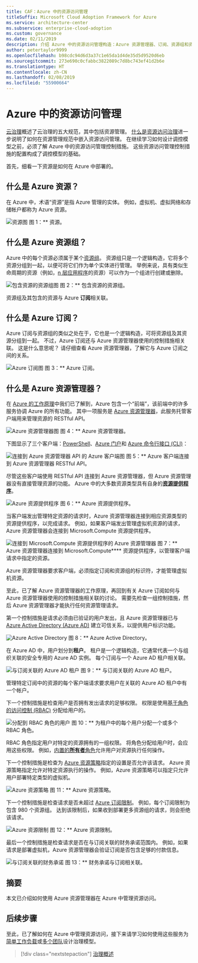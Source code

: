 ```yaml
---
title: CAF：Azure 中的资源访问管理
titleSuffix: Microsoft Cloud Adoption Framework for Azure
ms.service: architecture-center
ms.subservice: enterprise-cloud-adoption
ms.custom: governance
ms.date: 02/11/2019
description: 介绍 Azure 中的资源访问管理构造：Azure 资源管理器、订阅、资源组和资源
author: petertaylor9999
ms.openlocfilehash: b98cdc94d6d3a37c1e65da1d4de35d5d9520d6eb
ms.sourcegitcommit: 273e690c0cfabbc3822089c7d8bc743ef41d2b6e
ms.translationtype: HT
ms.contentlocale: zh-CN
ms.lasthandoff: 02/08/2019
ms.locfileid: "55900664"
---
```

# <a name="resource-access-management-in-azure"></a>Azure 中的资源访问管理

[云治理](../overview.md)概述了云治理的五大规范，其中包括资源管理。  [什么是资源访问治理](overview.md)进一步说明了如何在资源管理规范中嵌入资源访问管理。 在继续学习如何设计调控模型之前，必须了解 Azure 中的资源访问管理控制措施。 这些资源访问管理控制措施的配置构成了调控模型的基础。

首先，细看一下资源是如何在 Azure 中部署的。

<!-- markdownlint-disable MD026 -->

## <a name="what-is-an-azure-resource"></a>什么是 Azure 资源？

在 Azure 中，术语“资源”是指 Azure 管理的实体。 例如，虚拟机、虚拟网络和存储帐户都称为 Azure 资源。

![资源图](../../_images/governance-1-9.png)
图 1：** 资源。

## <a name="what-is-an-azure-resource-group"></a>什么是 Azure 资源组？

Azure 中的每个资源必须属于某个[资源组](/azure/azure-resource-manager/resource-group-overview#resource-groups)。 资源组只是一个逻辑构造，它将多个资源分组到一起，以便可将它们作为单个实体进行管理。 举例来说，具有类似生命周期的资源（例如，[n 层应用程序](/azure/architecture/guide/architecture-styles/n-tier)的资源）可以作为一个组进行创建或删除。

![包含资源的资源组图](../../_images/governance-1-10.png)
图 2：** 包含资源的资源组。

资源组及其包含的资源与 Azure **订阅**相关联。

## <a name="what-is-an-azure-subscription"></a>什么是 Azure 订阅？

Azure 订阅与资源组的类似之处在于，它也是一个逻辑构造，可将资源组及其资源分组到一起。 不过，Azure 订阅还与 Azure 资源管理器使用的控制措施相关联。 这是什么意思呢？ 请仔细查看 Azure 资源管理器，了解它与 Azure 订阅之间的关系。

![Azure 订阅图](../../_images/governance-1-11.png)
图 3：** Azure 订阅。

## <a name="what-is-azure-resource-manager"></a>什么是 Azure 资源管理器？

在 [Azure 的工作原理](../../getting-started/what-is-azure.md)中我们已了解到，Azure 包含一个“前端”，该前端中的许多服务协调 Azure 的所有功能。 其中一项服务是 [Azure 资源管理器](/azure/azure-resource-manager/)，此服务托管客户端用来管理资源的 RESTful API。

![Azure 资源管理器图](../../_images/governance-1-12.png)
图 4：** Azure 资源管理器。

下图显示了三个客户端：[PowerShell](/powershell/azure/overview)、[Azure 门户](https://portal.azure.com)和 [Azure 命令行接口 (CLI)](/cli/azure)：

![连接到 Azure 资源管理器 API 的 Azure 客户端图](../../_images/governance-1-13.png)
图 5：** Azure 客户端连接到 Azure 资源管理器 RESTful API。

尽管这些客户端使用 RESTful API 连接到 Azure 资源管理器，但 Azure 资源管理器没有直接管理资源的功能。 Azure 中的大多数资源类型具有自身的[**资源提供程序**](/azure/azure-resource-manager/resource-group-overview#terminology)。

![Azure 资源提供程序](../../_images/governance-1-14.png)
图 6：** Azure 资源提供程序。

当客户端发出管理特定资源的请求时，Azure 资源管理器连接到相应资源类型的资源提供程序，以完成请求。 例如，如果客户端发出管理虚拟机资源的请求，Azure 资源管理器会连接到 Microsoft.Compute 资源提供程序。

![连接到 Microsoft.Compute 资源提供程序的 Azure 资源管理器](../../_images/governance-1-15.png)
图 7：** Azure 资源管理器连接到 Microsoft.Compute**** 资源提供程序，以管理客户端请求中指定的资源。

Azure 资源管理器要求客户端，必须指定订阅和资源组的标识符，才能管理虚拟机资源。

至此，已了解 Azure 资源管理器的工作原理，再回到有关 Azure 订阅如何与 Azure 资源管理器使用的控制措施相关联的讨论。 需要先检查一组控制措施，然后 Azure 资源管理器才能执行任何资源管理请求。

第一个控制措施是请求必须由已验证的用户发出，且 Azure 资源管理器已与 [Azure Active Directory (Azure AD)](/azure/active-directory/) 建立可信关系，以提供用户标识功能。

![Azure Active Directory](../../_images/governance-1-16.png)
图 8：** Azure Active Directory。

在 Azure AD 中，用户划分到**租户**。 租户是一个逻辑构造，它通常代表一个与组织关联的安全专用的 Azure AD 实例。 每个订阅与一个 Azure AD 租户相关联。

![与订阅关联的 Azure AD 租户](../../_images/governance-1-17.png)
图 9：** 与订阅关联的 Azure AD 租户。

管理特定订阅中的资源的每个客户端请求要求用户在关联的 Azure AD 租户中有一个帐户。

下一个控制措施是检查用户是否拥有发出请求的足够权限。 权限是使用[基于角色的访问控制 (RBAC)](/azure/role-based-access-control/) 分配给用户的。

![分配到 RBAC 角色的用户](../../_images/governance-1-18.png)
图 10：** 为租户中的每个用户分配一个或多个 RBAC 角色。

RBAC 角色指定用户对特定的资源拥有的一组权限。 将角色分配给用户时，会应用这些权限。 例如，[内置的**所有者**角色](/azure/role-based-access-control/built-in-roles#owner)允许用户对资源执行任何操作。

下一个控制措施是检查为 [Azure 资源策略](/azure/governance/policy/)指定的设置是否允许该请求。 Azure 资源策略指定允许对特定资源执行的操作。 例如，Azure 资源策略可以指定只允许用户部署特定类型的虚拟机。

![Azure 资源策略](../../_images/governance-1-19.png)
图 11：** Azure 资源策略。

下一个控制措施是检查请求是否未超过 [Azure 订阅限制](/azure/azure-subscription-service-limits)。 例如，每个订阅限制为包含 980 个资源组。 达到该限制后，如果收到部署更多资源组的请求，则会拒绝该请求。

![Azure 资源限制](../../_images/governance-1-20.png)
图 12：** Azure 资源限制。

最后一个控制措施是检查请求是否在与订阅关联的财务承诺范围内。 例如，如果请求是部署虚拟机，Azure 资源管理器会验证订阅是否包含足够的付款信息。

![与订阅关联的财务承诺](../../_images/governance-1-21.png)
图 13：** 财务承诺与订阅相关联。

## <a name="summary"></a>摘要

本文已介绍如何使用 Azure 资源管理器在 Azure 中管理资源访问。

## <a name="next-steps"></a>后续步骤

至此，已了解如何在 Azure 中管理资源访问，接下来请学习如何使用这些服务为[简单工作负载](governance-simple-workload.md)或[多个团队](governance-multiple-teams.md)设计治理模型。

> [!div class="nextstepaction"]
> [治理概述](../overview.md)

